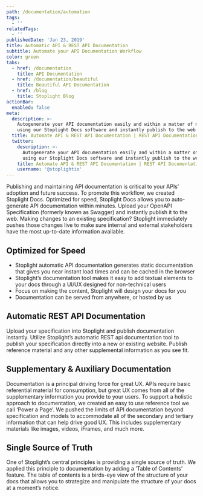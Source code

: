 ```yaml
---
path: /documentation/automation
tags:
  - ''
relatedTags:
  - ''
publishedDate: 'Jan 23, 2019'
title: Automatic API & REST API Documentation
subtitle: Automate your API Documentation Workflow
color: green
tabs:
  - href: /documentation
    title: API Documentation
  - href: /documentation/beautiful
    title: Beautiful API Documentation
  - href: /blog
    title: Stoplight Blog
actionBar:
  enabled: false
meta:
  description: >-
    Autogenerate your API documentation easily and within a matter of minutes
    using our Stoplight Docs software and instantly publish to the web
  title: Automate API & REST API Documentation | REST API Documentation Automation
  twitter:
    description: >-
      Autogenerate your API documentation easily and within a matter of minutes
      using our Stoplight Docs software and instantly publish to the web
    title: Automate API & REST API Documentation | REST API Documentation Automation
    username: '@stoplightio'
---
```


Publishing and maintaining API documentation is critical to your APIs’ adoption and future success. To promote this workflow, we created Stoplight Docs. Optimized for speed, Stoplight Docs allows you to auto-generate API documentation within minutes. Upload your OpenAPI Specification (formerly known as Swagger) and instantly publish it to the web. Making changes to an existing specification? Stoplight immediately pushes those changes live to make sure internal and external stakeholders have the most up-to-date information available.

## Optimized for Speed

- Stoplight automatic API documentation generates static documentation that gives you near instant load times and can be cached in the browser
- Stoplight’s documentation tool makes it easy to add textual elements to your docs through a UI/UX designed for non-technical users
- Focus on making the content, Stoplight will design your docs for you
- Documentation can be served from anywhere, or hosted by us

## Automatic REST API Documentation

Upload your specification into Stoplight and publish documentation instantly. Utilize Stoplight’s automatic REST api documentation tool to publish your specification directly into a new or existing website. Publish reference material and any other supplemental information as you see fit.

## Supplementary & Auxiliary Documentation

Documentation is a principal driving force for great UX. APIs require basic referential material for consumption, but great UX comes from all of the supplementary information you provide to your users. To support a holistic approach to documentation, we created an easy to use reference tool we call ‘Power a Page’. We pushed the limits of API documentation beyond specification and models to accommodate all of the secondary and tertiary information that can help drive good UX. This includes supplementary materials like images, videos, iFrames, and much more.

## Single Source of Truth

One of Stoplight’s central principles is providing a single source of truth. We applied this principle to documentation by adding a ‘Table of Contents’ feature. The table of contents is a birds-eye view of the structure of your docs that allows you to strategize and manipulate the structure of your docs at a moment’s notice.
